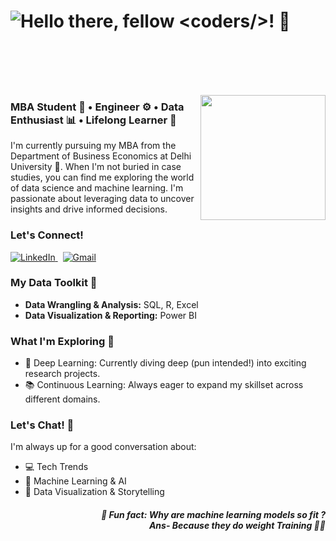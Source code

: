 <h1 align="left">  <img src="https://readme-typing-svg.herokuapp.com?font=Fira+Code&size=25&pause=1000&color=41B883¢er=true&width=440&lines=Hello+there,+fellow+%3Ccoders/%3E!+%F0%9F%91%8B" alt="Hello there, fellow <coders/>! 👋" /> </h1> 

<br> <br>  <br> <br> 

<img align="right" height="200" src="https://user-images.githubusercontent.com/5713670/87202985-820dcb80-c2b6-11ea-9f56-7ec461c497c3.gif"  /> 

### MBA Student 💼 • Engineer ⚙️ • Data Enthusiast 📊 • Lifelong Learner 🧠

I'm currently pursuing my MBA from the Department of Business Economics at Delhi University 🏫. When I'm not buried in case studies, you can find me exploring the world of data science and machine learning. I'm passionate about leveraging data to uncover insights and drive informed decisions. 
### Let's Connect!

<div align="left">
  <a href="https://www.linkedin.com/in/shreyash-rajgire-6b400a262/" target="_blank">
    <img src="https://img.shields.io/badge/LinkedIn-%230077B5?style=for-the-badge&logo=linkedin&logoColor=white" alt="LinkedIn" />
  </a> 
  <a href="shreyash26.inbox@gmail.com" target="_blank">
    <img src="https://img.shields.io/badge/Gmail-D14836?style=for-the-badge&logo=gmail&logoColor=white" alt="Gmail" />
  </a>
</div>

###  My Data Toolkit 🧰

- **Data Wrangling & Analysis:** SQL, R, Excel
- **Data Visualization & Reporting:** Power BI

###  What I'm Exploring 🚀

- 🤖 Deep Learning: Currently diving deep (pun intended!) into exciting research projects.
- 📚 Continuous Learning:  Always eager to expand my skillset across different domains.

### Let's Chat! 💬

I'm always up for a good conversation about:

- 💻 Tech Trends
- 🧠 Machine Learning & AI
- 🎨 Data Visualization & Storytelling 

<h5 align="right">🎲 Fun fact: Why are machine learning models so fit ?<br>Ans- Because they do weight Training 🏋️‍♀️</h5>
